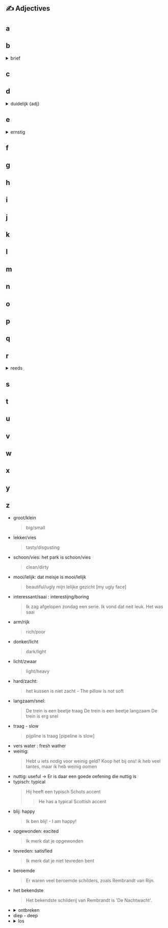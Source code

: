 ## :writing_hand: Adjectives

## a

## b

<details><summary>brief</summary>letter<br>
Ik stuur mijn vader een brief
<blockquote> I'm sending my father a letter </blockquote>
</details>

## c

## d

<details><summary> duidelijk {adj} </summary> clear <br>
<blockquote>Het is niet duidelijk waar en wanneer ze werd geboren. <blockquote>
It is not clear when and where she was born.
</blockquote>
</blockquote>
</details>

## e

<details><summary> ernstig <adj> </summary> serious <br>
<blockquote>Als je iets ergs ziet, bijvoorbeeld een ernstig ongeluk of een gevecht, kun je de politie bellen. <blockquote>
 If you see something bad, such as a serious accident or fight, you can call the police.
</blockquote>
</blockquote>
</details>

## f



## g

## h

## i

## j

## k

## l

## m

## n

## o

## p

## q

## r

<details><summary> reeds </summary> already <br>
<blockquote>deze betaling is reeds afgerond <br> <blockquote>
 This payment is already completed. Note another meaning of afgerond is rounded. In this case it is completed. </blockquote></blockquote>
</details>

## s


## t

## u

## v

## w

## x

## y

## z


- groot/klein
  > big/small
- lekker/vies
  > tasty/disgusting
- schoon/vies: het park is schoon/vies
  > clean/dirty
- mooi/lelijk: dat meisje is mooi/lelijk
  > beautiful/ugly
  > mijn lelijke gezicht [my ugly face]
- interessant/saai : interestijng/boring
  > Ik zag afgelopen zondag een serie. Ik vond dat neit leuk. Het was saai
- arm/rijk
  > rich/poor
- donker/licht
  > dark/light
- licht/zwaar
  > light/heavy
- hard/zacht:
  > het kussen is niet zacht - The pillow is not soft
- langzaam/snel:
  > De trein is een beetje traag
  > De trein is een beetje langzaam
  > De trein is erg snel
- traag - slow
  > pijpline is traag [pipeline is slow]
- vers water : fresh wather
- weinig:
  > Hebt u iets nodig voor weinig geld? Koop het bij ons!
  > ik heb veel tantes, maar ik heb weinig oomen
- nuttig: useful -> Er is daar een goede oefening die nuttig is
- typisch: typical
    > Hij heeft een typisch Schots accent
    >
    >> He has a typical Scottish accent
    >
- blij: happy
  > Ik ben blij! - I am happy!
- opgewonden: excited
  > Ik merk dat je opgewonden
- tevreden: satisfied
  > Ik merk dat je niet tevreden bent
- beroemde
    > Er waren veel beroemde schilders, zoals Rembrandt van Rijn.
- het bekendste
    > Het bekendste schilderij van Rembrandt is 'De Nachtwacht'.
- <details><summary>ontbreken </summary> absence
  <blockquote>
  Bij ontbreken van nieuwe informatie wordt deze beschrijving hierbij bevestigd.
  <blockquote>
  In the absence of any new information, this description is hereby confirmed.</blockquote></blockquote>
  <blockquote>
  ontbrekende regel toegevoegd<blockquote>
  missing line added</blockquote></blockquote>
  </details>
- diep - deep
- <details><summary>los</summary> 1. loose 2. free <br>
    <details><summary> 1. De stoelverbindingen waren los. </summary> <br>
    The joints of the chair were loose. </details> <br>
    <details><summary> 2. Laat de gevangen vogels alsjeblieft los. </summary> <br>
    Please free the captured birds. </details><br>
  </details>
